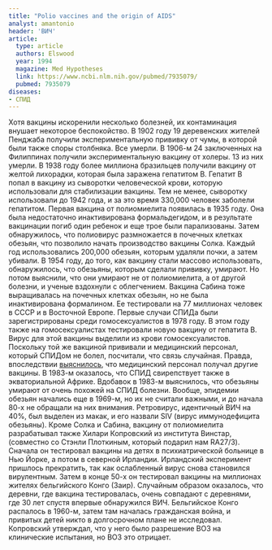 ```yaml
---
title: "Polio vaccines and the origin of AIDS"
analyst: amantonio
header: 'ВИЧ'
article:
  type: article
  authors: Elswood
  year: 1994
  magazine: Med Hypotheses
  link: https://www.ncbi.nlm.nih.gov/pubmed/7935079/
  pubmed: 7935079
diseases:
- СПИД
---
```


Хотя вакцины искоренили несколько болезней, их контаминация внушает некоторое беспокойство. В 1902 году 19 деревенских жителей Пенджаба получили экспериментальную прививку от чумы, в которoй были также споры столбняка. Все умерли. В 1906-м 24 заключенных на Филиппинах получили экспериментальную вакцину от холеры. 13 из них умерли.
В 1938 году более миллиона бразильцев получили вакцину от желтой лихорадки, которая была заражена гепатитом В. Гепатит В попал в вакцину из сыворотки человеческой крови, которую использовали для стабилизации вакцины. Тем не менее, сыворотку использовали до 1942 года, и за это время 330,000 человек заболели гепатитом.
Первая вакцина от полиомиелита появилась в 1935 году. Она была недостаточно инактивирована формальдегидом, и в результате вакцинации погиб один ребенок и еще трое были парализованы.
Затем обнаружилось, что полиовирус размножается в почечных клетках обезьян, что позволило начать производство вакцины Солка. Каждый год использовались 200,000 обезьян, которым удаляли почки, а затем убивали.
В 1954 году, до того, как вакцину стали массово использовать, обнаружилось, что обезьяны, которым сделали прививку, умирают. Но потом выяснили, что они умирают не от полиомиелита, а от другой болезни, и ученые вздохнули с облегчением.
Вакцина Сабина тоже выращивалась на почечных клетках обезьян, но не была инактивирована формалином. Ее тестировали на 77 миллионах человек в СССР и в Восточной Европе.
Первые случаи СПИДа были зарегистрированы среди гомосексуалистов в 1978 году. В этом году также на гомосексуалистах тестировали новую вакцину от гепатита В. Вирус для этой вакцины выделили из крови гомосексуалистов. Поскольку той же вакциной прививали и медицинский персонал, который СПИДом не болел, посчитали, что связь случайная. Правда, впоследствии [выяснилось](https://www.ncbi.nlm.nih.gov/pubmed/7609679), что медицинский персонал получал другие вакцины.
В 1983-м оказалось, что СПИД свирепствует также в экваториальной Африке. Вдобавок в 1983-м выяснилось, что обезьяны умирают от очень похожей на СПИД болезни. Вообще, эпидемии обезьян начались еще в 1969-м, но их не считали важными, и до начала 80-х не обращали на них внимания. Ретровирус, идентичный ВИЧ на 40%, был выделен из макак, и его назвали SIV (вирус иммунодефицита обезьяны).
Кроме Солка и Сабина, вакцину от полиомиелита разрабатывал также Хилари Копровский из института Винстар, (совместно со Стэнли Плоткиным, который подарил нам RA27/3). Сначала он тестировал вакцины на детях в психиатрической больнице в Нью Йорке, а потом в северной Ирландии. Ирландский эксперимент пришлось прекратить, так как ослабленный вирус снова становился вирулентным. Затем в конце 50-х он тестировал вакцины на миллионах жителях бельгийского Конго (Заир). Случайным образом оказалось, что деревни, где вакцина тестировалась, очень совпадают с деревнями, где 30 лет спустя впервые обнаружился ВИЧ. Бельгийское Конго распалось в 1960-м, затем там началась гражданская война, и привитых детей никто в долгосрочном плане не исследовал. Копровский утверждал, что у него было разрешение ВОЗ на клинические испытания, но ВОЗ это отрицает.
